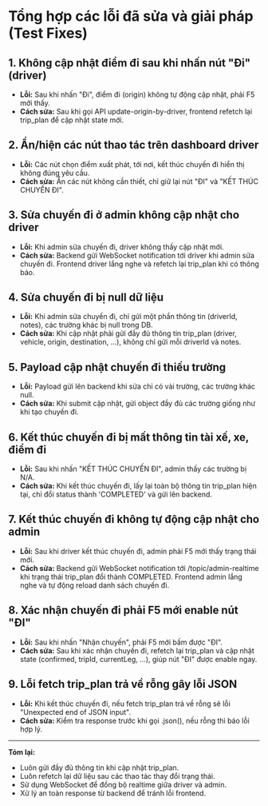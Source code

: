 # Tổng hợp các lỗi đã sửa và giải pháp (Test Fixes)

## 1. Không cập nhật điểm đi sau khi nhấn nút "Đi" (driver)
- **Lỗi:** Sau khi nhấn "Đi", điểm đi (origin) không tự động cập nhật, phải F5 mới thấy.
- **Cách sửa:** Sau khi gọi API update-origin-by-driver, frontend refetch lại trip_plan để cập nhật state mới.

## 2. Ẩn/hiện các nút thao tác trên dashboard driver
- **Lỗi:** Các nút chọn điểm xuất phát, tới nơi, kết thúc chuyến đi hiển thị không đúng yêu cầu.
- **Cách sửa:** Ẩn các nút không cần thiết, chỉ giữ lại nút "ĐI" và "KẾT THÚC CHUYẾN ĐI".

## 3. Sửa chuyến đi ở admin không cập nhật cho driver
- **Lỗi:** Khi admin sửa chuyến đi, driver không thấy cập nhật mới.
- **Cách sửa:** Backend gửi WebSocket notification tới driver khi admin sửa chuyến đi. Frontend driver lắng nghe và refetch lại trip_plan khi có thông báo.

## 4. Sửa chuyến đi bị null dữ liệu
- **Lỗi:** Khi admin sửa chuyến đi, chỉ gửi một phần thông tin (driverId, notes), các trường khác bị null trong DB.
- **Cách sửa:** Khi cập nhật phải gửi đầy đủ thông tin trip_plan (driver, vehicle, origin, destination, ...), không chỉ gửi mỗi driverId và notes.

## 5. Payload cập nhật chuyến đi thiếu trường
- **Lỗi:** Payload gửi lên backend khi sửa chỉ có vài trường, các trường khác null.
- **Cách sửa:** Khi submit cập nhật, gửi object đầy đủ các trường giống như khi tạo chuyến đi.

## 6. Kết thúc chuyến đi bị mất thông tin tài xế, xe, điểm đi
- **Lỗi:** Sau khi nhấn "KẾT THÚC CHUYẾN ĐI", admin thấy các trường bị N/A.
- **Cách sửa:** Khi kết thúc chuyến đi, lấy lại toàn bộ thông tin trip_plan hiện tại, chỉ đổi status thành 'COMPLETED' và gửi lên backend.

## 7. Kết thúc chuyến đi không tự động cập nhật cho admin
- **Lỗi:** Sau khi driver kết thúc chuyến đi, admin phải F5 mới thấy trạng thái mới.
- **Cách sửa:** Backend gửi WebSocket notification tới /topic/admin-realtime khi trạng thái trip_plan đổi thành COMPLETED. Frontend admin lắng nghe và tự động reload danh sách chuyến đi.

## 8. Xác nhận chuyến đi phải F5 mới enable nút "ĐI"
- **Lỗi:** Sau khi nhấn "Nhận chuyến", phải F5 mới bấm được "ĐI".
- **Cách sửa:** Sau khi xác nhận chuyến đi, refetch lại trip_plan và cập nhật state (confirmed, tripId, currentLeg, ...), giúp nút "ĐI" được enable ngay.

## 9. Lỗi fetch trip_plan trả về rỗng gây lỗi JSON
- **Lỗi:** Khi kết thúc chuyến đi, nếu fetch trip_plan trả về rỗng sẽ lỗi "Unexpected end of JSON input".
- **Cách sửa:** Kiểm tra response trước khi gọi .json(), nếu rỗng thì báo lỗi hợp lý.

---
**Tóm lại:**
- Luôn gửi đầy đủ thông tin khi cập nhật trip_plan.
- Luôn refetch lại dữ liệu sau các thao tác thay đổi trạng thái.
- Sử dụng WebSocket để đồng bộ realtime giữa driver và admin.
- Xử lý an toàn response từ backend để tránh lỗi frontend. 